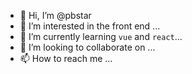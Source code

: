 - 👋 Hi, I’m @pbstar
- 👀 I’m interested in the front end ...
- 🌱 I’m currently learning `vue` and `react`...
- 💞️ I’m looking to collaborate on ...
- 📫 How to reach me ...

<!---
pbstar/pbstar is a ✨ special ✨ repository because its `README.md` (this file) appears on your GitHub profile.
You can click the Preview link to take a look at your changes.
--->

